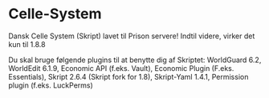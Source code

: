 # Celle-System
Dansk Celle System (Skript) lavet til Prison servere!
Indtil videre, virker det kun til 1.8.8


Du skal bruge følgende plugins til at benytte dig af Skriptet:
WorldGuard 6.2,
WorldEdit 6.1.9,
Economic API (f.eks. Vault),
Economic Plugin (F.eks. Essentials),
Skript 2.6.4 (Skript fork for 1.8),
Skript-Yaml 1.4.1,
Permission plugin (f.eks. LuckPerms)


